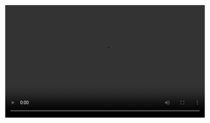 <center>
<video src="https://github.com//PinkGreen/test1/blob/4fccc69d80b9f26962d070647775a3534329817c/test.mp4" controls width="640" height="360">      
      </video>


